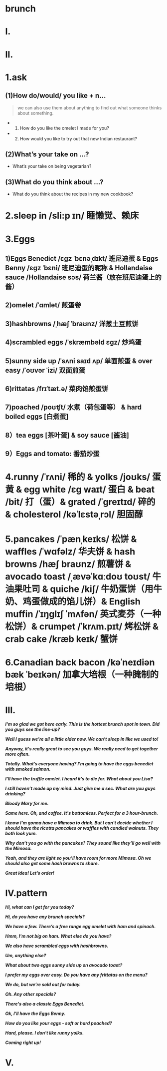 # brunch
# I.




# II.
# 1.ask
## (1)How do/would/ you like + n...
> we can also use them about anything to find out what someone thinks about something.

- 1. How do you like the omelet I made for you?

- 2. How would you like to try out that new Indian restaurant?

## (2)What’s your take on …?
- What’s your take on being vegetarian?

## (3)What do you think about …?
- What do you think about the recipes in my new cookbook?

# 2.sleep in /sli:p ɪn/ 睡懒觉、赖床



# 3.Eggs 
## 1)Eggs Benedict /ɛgz ˈbɛnəˌdɪkt/ 班尼迪蛋 & Eggs Benny /ɛgz ˈbɛni/ 班尼迪蛋的昵称 & Hollandaise sauce /Hollandaise sɔs/ 荷兰酱（放在班尼迪蛋上的酱）

## 2)omelet /ˈɑmlət/ 煎蛋卷 

## 3)hashbrowns /ˌhæʃ ˈbraʊnz/ 洋葱土豆煎饼 

## 4)scrambled eggs /ˈskræmbəld ɛgz/ 炒鸡蛋 


## 5)sunny side up /ˈsʌni saɪd ʌp/ 单面煎蛋 & over easy /ˈoʊvər ˈizi/ 双面煎蛋 

## 6)rittatas /frɪˈtæt.ə/ 菜肉馅煎蛋饼 

## 7)poached /poʊʧt/ 水煮（荷包蛋等） & hard boiled eggs [白煮蛋]

## 8）tea eggs [茶叶蛋] & soy sauce [酱油] 

## 9）Eggs and tomato: 番茄炒蛋


# 4.runny /ˈrʌni/ 稀的 & yolks /joʊks/ 蛋黄 & egg white /ɛg waɪt/ 蛋白 & beat /bit/ 打（蛋）& grated /ˈgreɪtɪd/ 碎的 & cholesterol /kəˈlɛstəˌrɔl/ 胆固醇




# 5.pancakes /ˈpænˌkeɪks/ 松饼 & waffles /ˈwɑfəlz/ 华夫饼 & hash browns /hæʃ braʊnz/ 煎薯饼 & avocado toast /ˌævəˈkɑːdoʊ toʊst/ 牛油果吐司 & quiche /kiʃ/ 牛奶蛋饼（用牛奶、鸡蛋做成的馅儿饼）& English muffin /ˈɪŋglɪʃ ˈmʌfən/ 英式麦芬（一种松饼）& crumpet /ˈkrʌm.pɪt/ 烤松饼 & crab cake /kræb keɪk/ 蟹饼


# 6.Canadian back bacon /kəˈneɪdiən bæk ˈbeɪkən/ 加拿大培根（一种腌制的培根）




# III.
***I'm so glad we got here early. This is the hottest brunch spot in town. Did you guys see the line-up?***

***Well I guess we're all a little older now. We can't sleep in like we used to!***

***Anyway, it's really great to see you guys. We really need to get together more often.***

***Totally. What’s everyone having? I’m going to have the eggs benedict with smoked salmon.***

***I’ll have the truffle omelet. I heard it’s to die for. What about you Lisa?***

***I still haven’t made up my mind. Just give me a sec. What are you guys drinking?***

***Bloody Mary for me.***

***Same here. Oh, and coffee. It's bottomless. Perfect for a 3 hour-brunch.***

***I know I'm gonna have a Mimosa to drink. But I can't decide whether I should have the ricotta pancakes or waffles with candied walnuts. They both look yum.***

***Why don’t you go with the pancakes? They sound like they’ll go well with the Mimosa.***

***Yeah, and they are light so you’ll have room for more Mimosa. Oh we should also get some hash browns to share.***

***Great idea! Let’s order!***




# IV.pattern
***Hi, what can I get for you today?***

***Hi, do you have any brunch specials?***

***We have a few. There’s a free range egg omelet with ham and spinach.***

***Hmm, I'm not big on ham. What else do you have?***

***We also have scrambled eggs with hashbrowns.***

***Um, anything else?***

***What about two eggs sunny side up on avocado toast?***

***I prefer my eggs over easy. Do you have any frittatas on the menu?***

***We do, but we’re sold out for today.***

***Oh. Any other specials?***

***There's also a classic Eggs Benedict.***

***Ok, I’ll have the Eggs Benny.***

***How do you like your eggs - soft or hard poached?***

***Hard, please. I don't like runny yolks.***

***Coming right up!***


# V.
